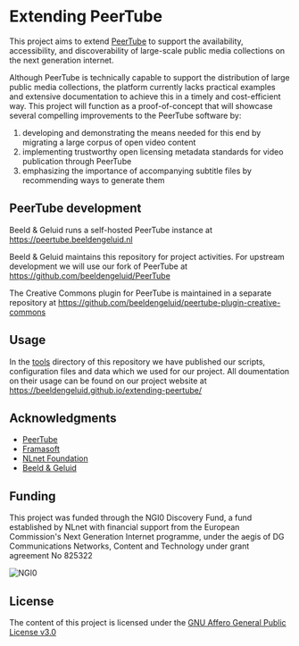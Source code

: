 # Extending PeerTube

This project aims to extend [PeerTube](https://joinpeertube.org/) to support the availability, accessibility, and discoverability of large-scale public media collections on the next generation internet.

Although PeerTube is technically capable to support the distribution of large public media collections, the platform currently lacks practical examples and extensive documentation to achieve this in a timely and cost-efficient way. This project will function as a proof-of-concept that will showcase several compelling improvements to the PeerTube software by:

1. developing and demonstrating the means needed for this end by migrating a large corpus of open video content
2. implementing trustworthy open licensing metadata standards for video publication through PeerTube
3. emphasizing the importance of accompanying subtitle files by recommending ways to generate them

## PeerTube development

Beeld & Geluid runs a self-hosted PeerTube instance at <https://peertube.beeldengeluid.nl>

Beeld & Geluid maintains this repository for project activities. For upstream development we will use our fork of PeerTube at <https://github.com/beeldengeluid/PeerTube>

The Creative Commons plugin for PeerTube is maintained in a separate repository at 
<https://github.com/beeldengeluid/peertube-plugin-creative-commons>

## Usage

In the [tools](https://github.com/beeldengeluid/extending-peertube/tree/main/tools) directory of this repository we have published our scripts, configuration files and data which we used for our project. All doumentation on their usage can be found on our project website at <https://beeldengeluid.github.io/extending-peertube/>

## Acknowledgments

* [PeerTube](https://joinpeertube.org/)
* [Framasoft](https://framasoft.org/)
* [NLnet Foundation](https://nlnet.nl/)
* [Beeld & Geluid](https://beeldengeluid.nl/)

## Funding

This project was funded through the NGI0 Discovery Fund, a fund established by NLnet with financial support from the European Commission's Next Generation Internet programme, under the aegis of DG Communications Networks, Content and Technology under grant agreement No 825322

![NGI0](https://nlnet.nl/image/logos/NGI0_tag.png)

## License

The content of this project is licensed under the [GNU Affero General Public License v3.0](LICENSE.md)
